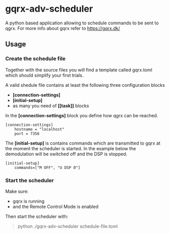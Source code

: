 # gqrx-adv-scheduler
A python based application allowing to schedule commands to be sent to qgrx. 
For more info about gqrx refer to https://gqrx.dk/

## Usage

### Create the schedule file
Together with the source files you will find a template called 
gqrx.toml which should simplify your first trials. 

A valid shedule file contains at least the following three configuration blocks
- **[connection-settings]**
- **[initial-setup]**
- as many you need of **[[task]]** blocks

In the **[connection-settings]** block you define how qgrx can be reached. 
```
[connection-settings]
    hostname = "localhost"
    port = 7356
```

The **[initial-setup]** is contains commands which are transmitted to 
gqrx at the moment the scheduler is started. In the example below the 
demodulation will be switched off and the DSP is stopped.
```
[initial-setup]
    commands=["M OFF", "U DSP 0"]
```



### Start the scheduler
Make sure:
- gqrx is running
- and the Remote Control Mode is enabled

Then start the scheduler with:
> python ./gqrx-adv-scheduler schedule-file.toml

